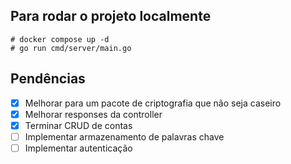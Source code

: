 ## Para rodar o projeto localmente
```
# docker compose up -d
# go run cmd/server/main.go
```

## Pendências
- [x] Melhorar para um pacote de criptografia que não seja caseiro
- [x] Melhorar responses da controller
- [x] Terminar CRUD de contas
- [ ] Implementar armazenamento de palavras chave
- [ ] Implementar autenticação